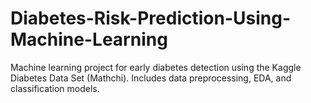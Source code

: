 # Diabetes-Risk-Prediction-Using-Machine-Learning
Machine learning project for early diabetes detection using the Kaggle Diabetes Data Set (Mathchi). Includes data preprocessing, EDA, and classification models.
